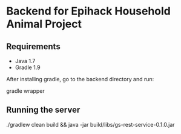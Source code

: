 Backend for Epihack Household Animal Project
============================================

Requirements
------------

* Java 1.7
* Gradle 1.9

After installing gradle, go to the backend directory and run:

gradle wrapper


Running the server
------------------

./gradlew clean build && java -jar build/libs/gs-rest-service-0.1.0.jar
